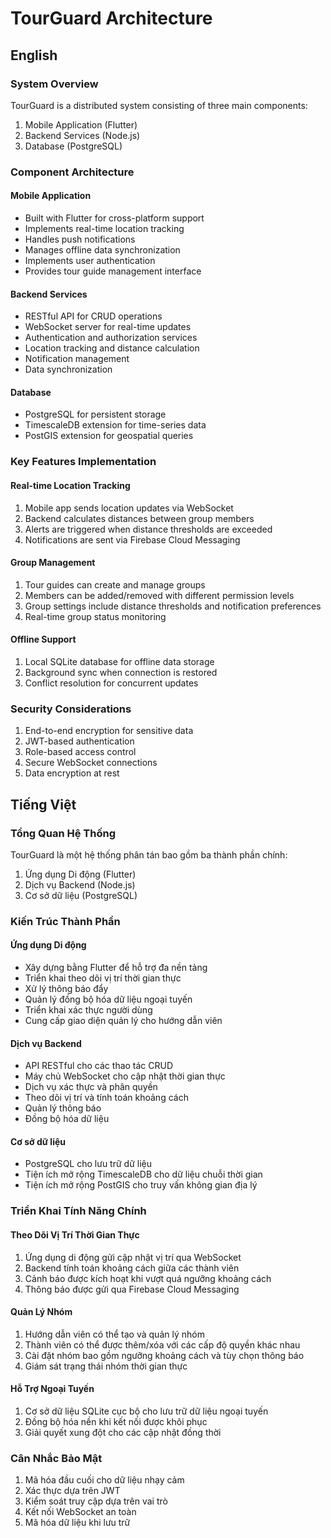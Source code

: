 # TourGuard Architecture

## English

### System Overview

TourGuard is a distributed system consisting of three main components:

1. Mobile Application (Flutter)
2. Backend Services (Node.js)
3. Database (PostgreSQL)

### Component Architecture

#### Mobile Application

- Built with Flutter for cross-platform support
- Implements real-time location tracking
- Handles push notifications
- Manages offline data synchronization
- Implements user authentication
- Provides tour guide management interface

#### Backend Services

- RESTful API for CRUD operations
- WebSocket server for real-time updates
- Authentication and authorization services
- Location tracking and distance calculation
- Notification management
- Data synchronization

#### Database

- PostgreSQL for persistent storage
- TimescaleDB extension for time-series data
- PostGIS extension for geospatial queries

### Key Features Implementation

#### Real-time Location Tracking

1. Mobile app sends location updates via WebSocket
2. Backend calculates distances between group members
3. Alerts are triggered when distance thresholds are exceeded
4. Notifications are sent via Firebase Cloud Messaging

#### Group Management

1. Tour guides can create and manage groups
2. Members can be added/removed with different permission levels
3. Group settings include distance thresholds and notification preferences
4. Real-time group status monitoring

#### Offline Support

1. Local SQLite database for offline data storage
2. Background sync when connection is restored
3. Conflict resolution for concurrent updates

### Security Considerations

1. End-to-end encryption for sensitive data
2. JWT-based authentication
3. Role-based access control
4. Secure WebSocket connections
5. Data encryption at rest

## Tiếng Việt

### Tổng Quan Hệ Thống

TourGuard là một hệ thống phân tán bao gồm ba thành phần chính:

1. Ứng dụng Di động (Flutter)
2. Dịch vụ Backend (Node.js)
3. Cơ sở dữ liệu (PostgreSQL)

### Kiến Trúc Thành Phần

#### Ứng dụng Di động

- Xây dựng bằng Flutter để hỗ trợ đa nền tảng
- Triển khai theo dõi vị trí thời gian thực
- Xử lý thông báo đẩy
- Quản lý đồng bộ hóa dữ liệu ngoại tuyến
- Triển khai xác thực người dùng
- Cung cấp giao diện quản lý cho hướng dẫn viên

#### Dịch vụ Backend

- API RESTful cho các thao tác CRUD
- Máy chủ WebSocket cho cập nhật thời gian thực
- Dịch vụ xác thực và phân quyền
- Theo dõi vị trí và tính toán khoảng cách
- Quản lý thông báo
- Đồng bộ hóa dữ liệu

#### Cơ sở dữ liệu

- PostgreSQL cho lưu trữ dữ liệu
- Tiện ích mở rộng TimescaleDB cho dữ liệu chuỗi thời gian
- Tiện ích mở rộng PostGIS cho truy vấn không gian địa lý

### Triển Khai Tính Năng Chính

#### Theo Dõi Vị Trí Thời Gian Thực

1. Ứng dụng di động gửi cập nhật vị trí qua WebSocket
2. Backend tính toán khoảng cách giữa các thành viên
3. Cảnh báo được kích hoạt khi vượt quá ngưỡng khoảng cách
4. Thông báo được gửi qua Firebase Cloud Messaging

#### Quản Lý Nhóm

1. Hướng dẫn viên có thể tạo và quản lý nhóm
2. Thành viên có thể được thêm/xóa với các cấp độ quyền khác nhau
3. Cài đặt nhóm bao gồm ngưỡng khoảng cách và tùy chọn thông báo
4. Giám sát trạng thái nhóm thời gian thực

#### Hỗ Trợ Ngoại Tuyến

1. Cơ sở dữ liệu SQLite cục bộ cho lưu trữ dữ liệu ngoại tuyến
2. Đồng bộ hóa nền khi kết nối được khôi phục
3. Giải quyết xung đột cho các cập nhật đồng thời

### Cân Nhắc Bảo Mật

1. Mã hóa đầu cuối cho dữ liệu nhạy cảm
2. Xác thực dựa trên JWT
3. Kiểm soát truy cập dựa trên vai trò
4. Kết nối WebSocket an toàn
5. Mã hóa dữ liệu khi lưu trữ
